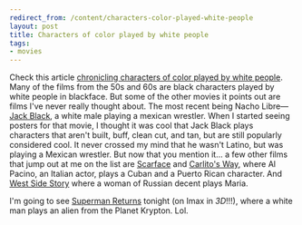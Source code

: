 ```yaml
---
redirect_from: /content/characters-color-played-white-people
layout: post
title: Characters of color played by white people
tags:
- movies
---
```

Check this article [chronicling characters of color played by white people](http://filmforce.ign.com/articles/713/713000p1.html). Many of the films from the 50s and 60s are black characters played by white people in blackface. But some of the other movies it points out are films I've never really thought about. The most recent being Nacho Libre&#8212;[Jack Black](http://www.imdb.com/name/nm0085312/), a white male playing a mexican wrestler. When I started seeing posters for that movie, I thought it was cool that Jack Black plays characters that aren't built, buff, clean cut, and tan, but are still popularly considered cool. It never crossed my mind that he wasn't Latino, but was playing a Mexican wrestler. But now that you mention it... a few other films that jump out at me on the list are [Scarface](http://www.imdb.com/title/tt0086250/) and [Carlito's Way](http://www.imdb.com/title/tt0106519/), where Al Pacino, an Italian actor, plays a Cuban and a Puerto Rican character. And [West Side Story](http://www.imdb.com/title/tt0055614/) where a woman of Russian decent plays Maria. 

I'm going to see [Superman Returns](http://supermanreturns.warnerbros.com/) tonight (on Imax in _3D_!!!), where a white man plays an alien from the Planet Krypton. Lol.

